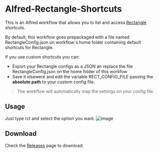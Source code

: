# Alfred-Rectangle-Shortcuts
This is an Alfred workflow that allows you to list and access [Rectangle](https://rectangleapp.com) shortcuts.

By default, this workflow goes prepackaged with a file named RectangleConfig.json on workflow`s home folder containing default shortcuts for Rectangle.

If you use custom shortcuts you can:
- Export your Rectangle configs as a JSON an replace the file RectangleConfig.json on the home folder of this workfow
- Save it elsewere and edit the variable RECT_CONFIG_FILE passing the **absolute path** to your custom config file.

>The workflow will automatically map the settings on your config file.

## Usage

Just type rct and select the option you want.
![image](https://user-images.githubusercontent.com/13389074/150912153-f929f1ba-4db3-4a54-8b1d-bf89e32be4df.png)

## Download
Check the [Releases](https://github.com/gohoyer/Alfred-Rectangle-Shortcuts/releases) page to download.
